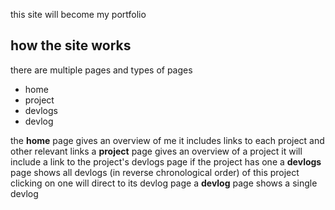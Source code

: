 this site will become my portfolio

## how the site works

there are multiple pages and types of pages
- home
- project
- devlogs
- devlog

the **home** page gives an overview of me 
it includes links to each project and other relevant links
a **project** page gives an overview of a project
it will include a link to the project's devlogs page if the project has one
a **devlogs** page shows all devlogs (in reverse chronological order) of this project
clicking on one will direct to its devlog page
a **devlog** page shows a single devlog
